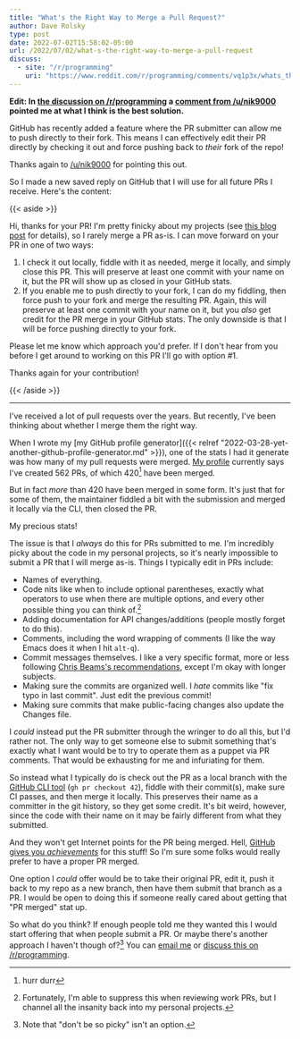 ```yaml
---
title: "What's the Right Way to Merge a Pull Request?"
author: Dave Rolsky
type: post
date: 2022-07-02T15:58:02-05:00
url: /2022/07/02/what-s-the-right-way-to-merge-a-pull-request
discuss:
  - site: "/r/programming"
    uri: "https://www.reddit.com/r/programming/comments/vq1p3x/whats_the_right_way_to_merge_a_pull_request/"
---
```


**Edit: In [the discussion on
/r/programming](https://www.reddit.com/r/programming/comments/vq1p3x/whats_the_right_way_to_merge_a_pull_request/)
a [comment from
/u/nik9000](https://www.reddit.com/r/programming/comments/vq1p3x/comment/ien5oaw/?utm_source=share&utm_medium=web2x&context=3)
pointed me at what I think is the best solution.**

GitHub has recently added a feature where the PR submitter can allow me to
push directly to their fork. This means I can effectively edit their PR
directly by checking it out and force pushing back to _their_ fork of the
repo!

Thanks again to [/u/nik9000](https://www.reddit.com/user/nik9000/) for
pointing this out.

So I made a new saved reply on GitHub that I will use for all future PRs I
receive. Here's the content:

{{< aside >}}

Hi, thanks for your PR! I'm pretty finicky about my projects (see [this blog
post](https://blog.urth.org/2022/07/02/what-s-the-right-way-to-merge-a-pull-request/)
for details), so I rarely merge a PR as-is. I can move forward on your PR in
one of two ways:

1. I check it out locally, fiddle with it as needed, merge it locally, and
   simply close this PR. This will preserve at least one commit with your name
   on it, but the PR will show up as closed in your GitHub stats.
2. If you enable me to push directly to your fork, I can do my fiddling, then
   force push to your fork and merge the resulting PR. Again, this will
   preserve at least one commit with your name on it, but you _also_ get
   credit for the PR merge in your GitHub stats. The only downside is that I
   will be force pushing directly to your fork.

Please let me know which approach you'd prefer. If I don't hear from you
before I get around to working on this PR I'll go with option #1.

Thanks again for your contribution!

{{< /aside >}}

----

I've received a lot of pull requests over the years. But recently, I've been
thinking about whether I merge them the right way.

When I wrote my [my GitHub profile generator]({{< relref
"2022-03-28-yet-another-github-profile-generator.md" >}}), one of the stats I
had it generate was how many of my pull requests were merged. [My
profile](https://github.com/autarch) currently says I've created 562 PRs, of
which 420[^1] have been merged.

But in fact _more_ than 420 have been merged in some form. It's just that for
some of them, the maintainer fiddled a bit with the submission and merged it
locally via the CLI, then closed the PR.

My precious stats!

The issue is that I _always_ do this for PRs submitted to me. I'm incredibly
picky about the code in my personal projects, so it's nearly impossible to
submit a PR that I will merge as-is. Things I typically edit in PRs include:

* Names of everything.
* Code nits like when to include optional parentheses, exactly what operators
  to use when there are multiple options, and every other possible thing you
  can think of.[^2]
* Adding documentation for API changes/additions (people mostly forget to do
  this).
* Comments, including the word wrapping of comments (I like the way Emacs does
  it when I hit `alt-q`).
* Commit messages themselves. I like a very specific format, more or less
  following [Chris Beams's recommendations](https://cbea.ms/git-commit/),
  except I'm okay with longer subjects.
* Making sure the commits are organized well. I _hate_ commits like "fix typo
  in last commit". Just edit the previous commit!
* Making sure commits that make public-facing changes also update the Changes
  file.

I _could_ instead put the PR submitter through the wringer to do all this, but
I'd rather not. The only way to get someone else to submit something that's
exactly what I want would be to try to operate them as a puppet via PR
comments. That would be exhausting for me and infuriating for them.

So instead what I typically do is check out the PR as a local branch with the
[GitHub CLI tool](https://cli.github.com/) (`gh pr checkout 42`), fiddle with
their commit(s), make sure CI passes, and then merge it locally. This
preserves their name as a committer in the git history, so they get some
credit. It's bit weird, however, since the code with their name on it may be fairly
different from what they submitted.

And they won't get Internet points for the PR being merged. Hell, [GitHub
gives you
_achievements_](https://github.blog/2022-06-09-introducing-achievements-recognizing-the-many-stages-of-a-developers-coding-journey/)
for this stuff! So I'm sure some folks would really prefer to have a proper PR
merged.

One option I _could_ offer would be to take their original PR, edit it, push
it back to my repo as a new branch, then have them submit that branch as a
PR. I would be open to doing this if someone really cared about getting that
"PR merged" stat up.

So what do you think? If enough people told me they wanted this I would start
offering that when people submit a PR. Or maybe there's another approach I
haven't though of?[^3] You can [email me](mailto:autarch@urth.org) or [discuss
this on
/r/programming](https://www.reddit.com/r/programming/comments/vq1p3x/whats_the_right_way_to_merge_a_pull_request/).


[^1]: hurr durr

[^2]: Fortunately, I'm able to suppress this when reviewing work PRs, but I
    channel all the insanity back into my personal projects.

[^3]: Note that "don't be so picky" isn't an option.
